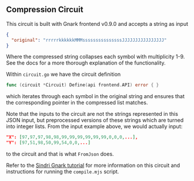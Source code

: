 ## Compression Circuit

This circuit is built with Gnark frontend v0.9.0 and accepts a string as input

```json
{
  "original": "rrrrrkkkkkkMMMsssssssssssssssJJJJJJJJJJJJJJJJ"
}
```

Where the compressed string collapses each symbol with multiplicity 1-9.
See the docs for a more thorough explanation of the functionality.

Within `circuit.go` we have the circuit definition

```go
func (circuit *Circuit) Define(api frontend.API) error { }
```

which iterates through each symbol in the original string and ensures that the corresponding pointer in the compressed list matches.

Note that the inputs to the circuit are not the strings represented in this JSON input, but preprocessed versions of these strings which are turned into integer lists.
From the input example above, we would actually input:

```json
"X": [97,97,97,98,98,99,99,99,99,99,99,0,0,0,...],
"Y": [97,51,98,50,99,54,0,0,...]
```

to the circuit and that is what `FromJson` does.

Refer to the [Sindri Gnark tutorial](https://sindri.app/docs/how-to-guides/frameworks/gnark/) for more information on this circuit and instructions for running the `compile.mjs` script.
